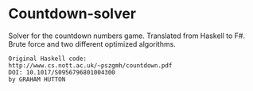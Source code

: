 # Countdown-solver
Solver for the countdown numbers game. Translated from Haskell to F#. Brute force and two different optimized algorithms.

```
Original Haskell code:
http://www.cs.nott.ac.uk/~pszgmh/countdown.pdf
DOI: 10.1017/S0956796801004300
by GRAHAM HUTTON
```




